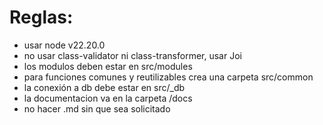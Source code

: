 # Reglas:

- usar node v22.20.0
- no usar class-validator ni class-transformer, usar Joi
- los modulos deben estar en src/modules
- para funciones comunes y reutilizables crea una carpeta src/common
- la conexión a db debe estar en src/\_db
- la documentacion va en la carpeta /docs
- no hacer .md sin que sea solicitado
